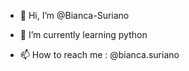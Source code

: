 - 👋 Hi, I’m @Bianca-Suriano

- 🌱 I’m currently learning python

- 📫 How to reach me : @bianca.suriano

<!---
Bianca-Suriano/Bianca-Suriano is a ✨ special ✨ repository because its `README.md` (this file) appears on your GitHub profile.
You can click the Preview link to take a look at your changes.
--->
